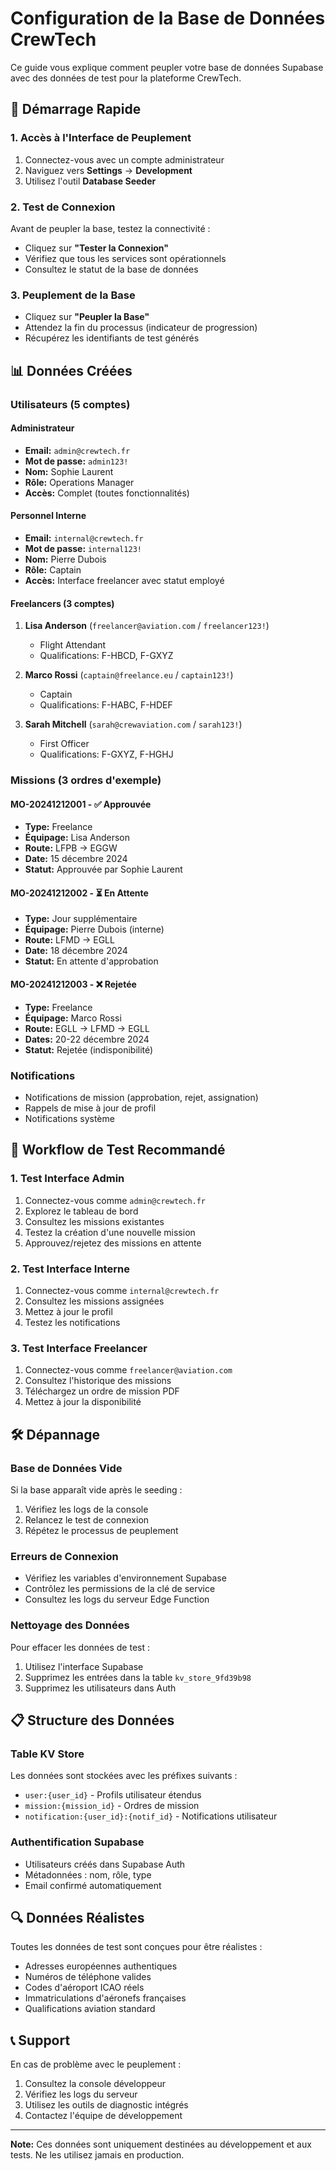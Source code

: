 # Configuration de la Base de Données CrewTech

Ce guide vous explique comment peupler votre base de données Supabase avec des données de test pour la plateforme CrewTech.

## 🚀 Démarrage Rapide

### 1. Accès à l'Interface de Peuplement
1. Connectez-vous avec un compte administrateur
2. Naviguez vers **Settings** → **Development**
3. Utilisez l'outil **Database Seeder**

### 2. Test de Connexion
Avant de peupler la base, testez la connectivité :
- Cliquez sur **"Tester la Connexion"**
- Vérifiez que tous les services sont opérationnels
- Consultez le statut de la base de données

### 3. Peuplement de la Base
- Cliquez sur **"Peupler la Base"**
- Attendez la fin du processus (indicateur de progression)
- Récupérez les identifiants de test générés

## 📊 Données Créées

### Utilisateurs (5 comptes)

#### Administrateur
- **Email:** `admin@crewtech.fr`
- **Mot de passe:** `admin123!`
- **Nom:** Sophie Laurent
- **Rôle:** Operations Manager
- **Accès:** Complet (toutes fonctionnalités)

#### Personnel Interne
- **Email:** `internal@crewtech.fr`
- **Mot de passe:** `internal123!`
- **Nom:** Pierre Dubois
- **Rôle:** Captain
- **Accès:** Interface freelancer avec statut employé

#### Freelancers (3 comptes)
1. **Lisa Anderson** (`freelancer@aviation.com` / `freelancer123!`)
   - Flight Attendant
   - Qualifications: F-HBCD, F-GXYZ

2. **Marco Rossi** (`captain@freelance.eu` / `captain123!`)
   - Captain
   - Qualifications: F-HABC, F-HDEF

3. **Sarah Mitchell** (`sarah@crewaviation.com` / `sarah123!`)
   - First Officer
   - Qualifications: F-GXYZ, F-HGHJ

### Missions (3 ordres d'exemple)

#### MO-20241212001 - ✅ Approuvée
- **Type:** Freelance
- **Équipage:** Lisa Anderson
- **Route:** LFPB → EGGW
- **Date:** 15 décembre 2024
- **Statut:** Approuvée par Sophie Laurent

#### MO-20241212002 - ⏳ En Attente
- **Type:** Jour supplémentaire
- **Équipage:** Pierre Dubois (interne)
- **Route:** LFMD → EGLL
- **Date:** 18 décembre 2024
- **Statut:** En attente d'approbation

#### MO-20241212003 - ❌ Rejetée
- **Type:** Freelance
- **Équipage:** Marco Rossi
- **Route:** EGLL → LFMD → EGLL
- **Dates:** 20-22 décembre 2024
- **Statut:** Rejetée (indisponibilité)

### Notifications
- Notifications de mission (approbation, rejet, assignation)
- Rappels de mise à jour de profil
- Notifications système

## 🔄 Workflow de Test Recommandé

### 1. Test Interface Admin
1. Connectez-vous comme `admin@crewtech.fr`
2. Explorez le tableau de bord
3. Consultez les missions existantes
4. Testez la création d'une nouvelle mission
5. Approuvez/rejetez des missions en attente

### 2. Test Interface Interne
1. Connectez-vous comme `internal@crewtech.fr`
2. Consultez les missions assignées
3. Mettez à jour le profil
4. Testez les notifications

### 3. Test Interface Freelancer
1. Connectez-vous comme `freelancer@aviation.com`
2. Consultez l'historique des missions
3. Téléchargez un ordre de mission PDF
4. Mettez à jour la disponibilité

## 🛠️ Dépannage

### Base de Données Vide
Si la base apparaît vide après le seeding :
1. Vérifiez les logs de la console
2. Relancez le test de connexion
3. Répétez le processus de peuplement

### Erreurs de Connexion
- Vérifiez les variables d'environnement Supabase
- Contrôlez les permissions de la clé de service
- Consultez les logs du serveur Edge Function

### Nettoyage des Données
Pour effacer les données de test :
1. Utilisez l'interface Supabase
2. Supprimez les entrées dans la table `kv_store_9fd39b98`
3. Supprimez les utilisateurs dans Auth

## 📋 Structure des Données

### Table KV Store
Les données sont stockées avec les préfixes suivants :
- `user:{user_id}` - Profils utilisateur étendus
- `mission:{mission_id}` - Ordres de mission
- `notification:{user_id}:{notif_id}` - Notifications utilisateur

### Authentification Supabase
- Utilisateurs créés dans Supabase Auth
- Métadonnées : nom, rôle, type
- Email confirmé automatiquement

## 🔍 Données Réalistes

Toutes les données de test sont conçues pour être réalistes :
- Adresses européennes authentiques
- Numéros de téléphone valides
- Codes d'aéroport ICAO réels
- Immatriculations d'aéronefs françaises
- Qualifications aviation standard

## 📞 Support

En cas de problème avec le peuplement :
1. Consultez la console développeur
2. Vérifiez les logs du serveur
3. Utilisez les outils de diagnostic intégrés
4. Contactez l'équipe de développement

---

**Note:** Ces données sont uniquement destinées au développement et aux tests. Ne les utilisez jamais en production.